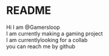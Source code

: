 # README
Hi I am @Gamersloop<br>
I am currently making a gaming project<br>
I am currentlylooking for a collab<br>
you can reach me by github
